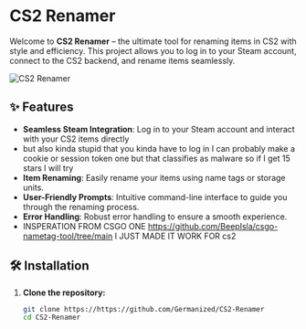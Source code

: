 #  CS2 Renamer 

Welcome to **CS2 Renamer** – the ultimate tool for renaming items in CS2 with style and efficiency. This project allows you to log in to your Steam account, connect to the CS2 backend, and rename items seamlessly.

![CS2 Renamer]([https://example.com/your-banner-image.png](https://i.ibb.co/y088rPZ/Cs2-Nametag-Changer.png))

## ✨ Features

- **Seamless Steam Integration**: Log in to your Steam account and interact with your CS2 items directly
- but also kinda stupid that you kinda have to log in I can probably make a cookie or session token one but that classifies as malware so if I get 15 stars I will try
- **Item Renaming**: Easily rename your items using name tags or storage units.
- **User-Friendly Prompts**: Intuitive command-line interface to guide you through the renaming process.
- **Error Handling**: Robust error handling to ensure a smooth experience.
- INSPERATION FROM CSGO ONE https://github.com/BeepIsla/csgo-nametag-tool/tree/main I JUST MADE IT WORK FOR cs2

## 🛠️ Installation

1. **Clone the repository:**

   ```bash
   git clone https://https://github.com/Germanized/CS2-Renamer
   cd CS2-Renamer
